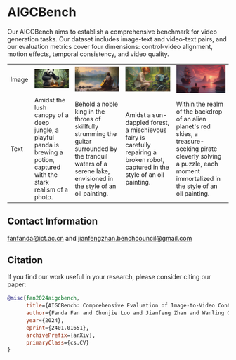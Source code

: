 # AIGCBench
Our AIGCBench aims to establish a comprehensive benchmark for video generation tasks. Our dataset includes image-text and video-text pairs, and our evaluation metrics cover four dimensions: control-video alignment, motion effects, temporal consistency, and video quality.

| | | | | |
|-|-|-|-|-|
| Image | <img src="source/265_Amidst the lush canopy of a deep jungle, a playful panda is brewing a potion, captured with the stark realism of a photo.png" width="200" /> | <img src="source/426_Behold a noble king in the throes of skillfully strumming the guitar surrounded by the tranquil waters of a serene lake, envisioned in the style of an oil painting.png"  width="200" /> |  <img src="source/619_Amidst a sun-dappled forest, a mischievous fairy is carefully repairing a broken robot, captured in the style of an oil painting.png" width="200" /> | <img src="source/824_Within the realm of the backdrop of an alien planet's red skies, a treasure-seeking pirate cleverly solving a puzzle, each moment immortalized in the style of an oil painting.png" width="200" /> |
| Text  | Amidst the lush canopy of a deep jungle, a playful panda is brewing a potion, captured with the stark realism of a photo.    | Behold a noble king in the throes of skillfully strumming the guitar surrounded by the tranquil waters of a serene lake, envisioned in the style of an oil painting.   | Amidst a sun-dappled forest, a mischievous fairy is carefully repairing a broken robot, captured in the style of an oil painting.    | Within the realm of the backdrop of an alien planet's red skies, a treasure-seeking pirate cleverly solving a puzzle, each moment immortalized in the style of an oil painting.    |




## Contact Information
fanfanda@ict.ac.cn and jianfengzhan.benchcouncil@gmail.com

## Citation

If you find our work useful in your research, please consider citing our paper:

```bibtex
@misc{fan2024aigcbench,
      title={AIGCBench: Comprehensive Evaluation of Image-to-Video Content Generated by AI}, 
      author={Fanda Fan and Chunjie Luo and Jianfeng Zhan and Wanling Gao},
      year={2024},
      eprint={2401.01651},
      archivePrefix={arXiv},
      primaryClass={cs.CV}
}
```
